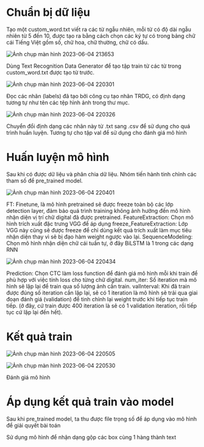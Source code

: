 # Chuẩn bị dữ liệu
Tạo một custom_word.txt viết ra các từ ngẫu nhiên, mỗi từ có độ dài ngẫu nhiên từ 5 đến 10, được tạo ra bằng cách chọn các ký tự có trong bảng chữ cái Tiếng Việt gồm số, chữ hoa, chữ thường, chữ có dấu.

![Ảnh chụp màn hình 2023-06-04 213653](https://github.com/tienhung36/modelOCR/assets/106159669/f3eb2253-d64b-4632-b450-c813656c7346)
 
 Dùng Text Recognition Data Generator  để tạo tập train từ các từ trong custom_word.txt được tạo từ trước.
 
 ![Ảnh chụp màn hình 2023-06-04 220301](https://github.com/tienhung36/modelOCR/assets/106159669/b81ad2ba-3352-42a6-b824-940f80ccea01)

 
 Đọc các nhãn (labels) đã tạo bởi công cụ tạo nhãn TRDG, có định dạng tương tự như tên các tệp hình ảnh trong thư mục.

![Ảnh chụp màn hình 2023-06-04 220326](https://github.com/tienhung36/modelOCR/assets/106159669/cc3c6401-b884-4c77-8d0c-352ac612400f)


Chuyển đổi định dạng các nhãn này từ .txt sang .csv để sử dụng cho quá trình huấn luyện.
Tương tự cho tập val để sử dụng cho đánh giá mô hình
# Huấn luyện mô hình

Sau khi có được dữ liệu và phân chia dữ liệu. Nhóm tiến hành tinh chỉnh các tham số để pre_trained model.

![Ảnh chụp màn hình 2023-06-04 220401](https://github.com/tienhung36/modelOCR/assets/106159669/debb9794-bcad-4e9a-bbdd-aad00149a51c)

FT: Finetune, là mô hình pretrained sẽ được freeze toàn bộ các lớp detection layer, đảm bảo quá trình training không ảnh hưởng đến mô hình nhận diện vị trí chữ digital đã được pretrained.
FeatureExtraction: Chọn mô hình trích xuất đặc trưng VGG để áp dụng
freeze_FeatureExtraction: Lớp VGG này cũng sẽ được freeze để chỉ dùng kết quả trích xuất làm mục tiêu nhận diện thay vì sẽ bị đạo hàm weight ngược vào lại.
SequenceModeling: Chọn mô hình nhận diện chữ cái tuần tự, ở đây BiLSTM là 1 trong các dạng RNN

![Ảnh chụp màn hình 2023-06-04 220434](https://github.com/tienhung36/modelOCR/assets/106159669/96e4a14a-37af-43e3-adf0-c6112591f03b)

Prediction: Chọn CTC làm loss function để đánh giá mô hình mỗi khi train để phù hợp với việc tính loss cho từng chữ digital.
num_iter: Số iteration mà mô hình sẽ lặp lại để train qua số lượng ảnh cần train.
valInterval: Khi đã train được đúng số iteration cần lặp lại, sẽ có 1 iteration là mô hình sẽ trải qua giai đoạn đánh giá (validation) để tinh chỉnh lại weight trước khi tiếp tục train tiếp. (ở đây, cứ train được 400 iteration là sẽ có 1 validation iteration, rồi tiếp tục cứ lặp lại đến hết).
# Kết quả train

![Ảnh chụp màn hình 2023-06-04 220505](https://github.com/tienhung36/modelOCR/assets/106159669/fe6a6a4c-1df4-418d-8bbd-3573a77dcce5)

![Ảnh chụp màn hình 2023-06-04 220530](https://github.com/tienhung36/modelOCR/assets/106159669/7ad53c83-1c0f-4b78-94d0-d7f9cb88bcef)

Đánh giá mô hình 

# Áp dụng kết quả train vào model
Sau khi pre_trained model, ta thu được file trọng số để áp dụng vào mô hình để giải quyết bài toán

Sử dụng mô hình để nhận dạng gộp các box cùng 1 hàng thành text

